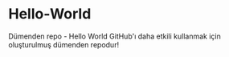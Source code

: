 # Hello-World
Dümenden repo - Hello World
GitHub'ı daha etkili kullanmak için oluşturulmuş dümenden repodur!
